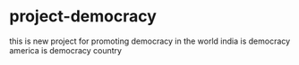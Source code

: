 # project-democracy
this is new project for promoting democracy in the world
india is democracy
america is democracy country
